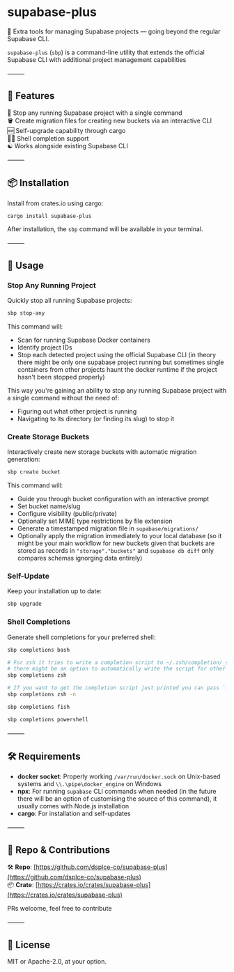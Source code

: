 # supabase-plus

🚀 Extra tools for managing Supabase projects — going beyond the regular Supabase CLI.

`supabase-plus` (`sbp`) is a command-line utility that extends the official Supabase CLI with additional project management capabilities

⸻

## 🖤 Features

🛑 Stop any running Supabase project with a single command<br>
🪣 Create migration files for creating new buckets via an interactive CLI<br>
🆕 Self-upgrade capability through cargo<br>
👨‍💻 Shell completion support<br>
☯️ Works alongside existing Supabase CLI<br>

⸻

## 📦 Installation

Install from crates.io using cargo:

```bash
cargo install supabase-plus
```

After installation, the `sbp` command will be available in your terminal.

⸻

## 🧪 Usage

### Stop Any Running Project

Quickly stop all running Supabase projects:

```bash
sbp stop-any
```

This command will:

- Scan for running Supabase Docker containers
- Identify project IDs
- Stop each detected project using the official Supabase CLI (in theory there might be only one
  supabase project running but sometimes single containers from other projects haunt the docker
  runtime if the project hasn't been stopped properly)

This way you're gaining an ability to stop any running Supabase project with a single command without the need of:

- Figuring out what other project is running
- Navigating to its directory (or finding its slug) to stop it

### Create Storage Buckets

Interactively create new storage buckets with automatic migration generation:

```bash
sbp create bucket
```

This command will:

- Guide you through bucket configuration with an interactive prompt
- Set bucket name/slug
- Configure visibility (public/private)
- Optionally set MIME type restrictions by file extension
- Generate a timestamped migration file in `supabase/migrations/`
- Optionally apply the migration immediately to your local database (so it might be your main workflow for new buckets given that buckets are stored as records in `"storage"."buckets"` and `supabase db diff` only compares schemas ignorging data entirely)

### Self-Update

Keep your installation up to date:

```bash
sbp upgrade
```

### Shell Completions

Generate shell completions for your preferred shell:

```bash
sbp completions bash

# For zsh it tries to write a completion script to ~/.zsh/completion/_sbp path by default in future
# there might be an option to automatically write the script for other shells too
sbp completions zsh

# If you want to get the completion script just printed you can pass `-n` flag
sbp completions zsh -n

sbp completions fish

sbp completions powershell
```

⸻

## 🛠️ Requirements

- **docker socket**: Properly working `/var/run/docker.sock` on Unix-based systems and `\\.\pipe\docker_engine` on Windows
- **npx**: For running `supabase` CLI commands when needed (in the future there will be an option of customising the source of this command), it usually comes with Node.js installation
- **cargo**: For installation and self-updates

⸻

## 📁 Repo & Contributions

🛠️ **Repo**: [https://github.com/dsplce-co/supabase-plus](https://github.com/dsplce-co/supabase-plus)<br>
📦 **Crate**: [https://crates.io/crates/supabase-plus](https://crates.io/crates/supabase-plus)

PRs welcome, feel free to contribute

⸻

## 📄 License

MIT or Apache-2.0, at your option.
